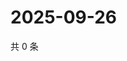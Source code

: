 # 2025-09-26

共 0 条

<!-- BEGIN ZHIHUVIDEO -->
<!-- 最后更新时间 Fri Sep 26 2025 14:16:54 GMT+0800 (China Standard Time) -->

<!-- END ZHIHUVIDEO -->
